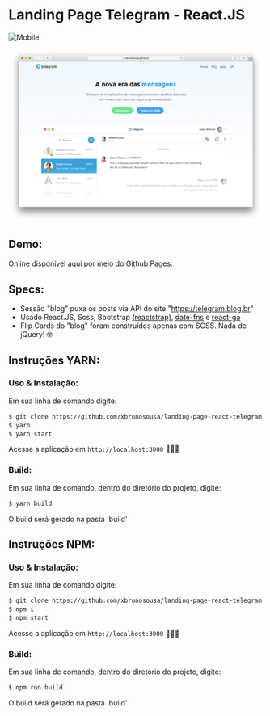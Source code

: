 # Landing Page Telegram - React.JS

![Mobile](https://media.giphy.com/media/1AfpUOL1M904lw0GJ8/giphy.gif)

![Desktop](desktop.png)

## Demo:
Online disponível <a href="https://xbrunosousa.github.io/landing-page-react-telegram/" target="_blank">aqui</a> por meio do Github Pages.

## Specs:
- Sessão "blog" puxa os posts via API do site "https://telegram.blog.br"
- Usado React.JS, Scss, Bootstrap <a href="https://reactstrap.github.io" target="_blank">(reactstrap)</a>, <a href="https://date-fns.org/" target="_blank">date-fns</a> e <a href="https://github.com/react-ga/react-ga" target="_blank">react-ga</a>
- Flip Cards do "blog" foram construídos apenas com SCSS. Nada de jQuery! 🤓

## Instruções YARN: 
### Uso & Instalação:
Em sua linha de comando digite:
```sh
$ git clone https://github.com/xbrunosousa/landing-page-react-telegram.git && cd landing-page-react-telegram
$ yarn
$ yarn start
```
Acesse a aplicação em `http://localhost:3000` 👨🏻‍💻

### Build:
Em sua linha de comando, dentro do diretório do projeto, digite:
```sh
$ yarn build
```
O build será gerado na pasta 'build'

## Instruções NPM:
### Uso & Instalação:
Em sua linha de comando digite:
```sh
$ git clone https://github.com/xbrunosousa/landing-page-react-telegram.git && cd landing-page-react-telegram
$ npm i
$ npm start
```
Acesse a aplicação em `http://localhost:3000` 👨🏻‍💻

### Build:
Em sua linha de comando, dentro do diretório do projeto, digite:
```sh
$ npm run build
```
O build será gerado na pasta 'build'